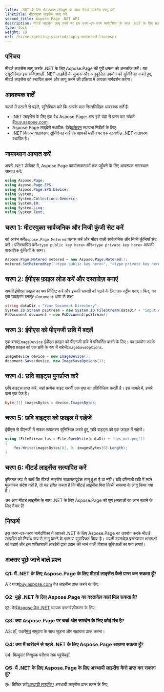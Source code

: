 ```yaml
---
title: .NET के लिए Aspose.Page के साथ मीटर्ड लाइसेंस लागू करें
linktitle: मीटरयुक्त लाइसेंस लागू करें
second_title: Aspose.Page .NET API
description: मीटर्ड लाइसेंस लागू करने पर इस चरण-दर-चरण मार्गदर्शिका के साथ .NET के लिए Aspose.Page के निर्बाध एकीकरण का अन्वेषण करें। दस्तावेज़ प्रसंस्करण को सहजता से अनुकूलित करें।
type: docs
weight: 10
url: /hi/net/getting-started/apply-metered-license/
---
```

## परिचय

मीटर्ड लाइसेंस लागू करके .NET के लिए Aspose.Page की पूरी क्षमता को अनलॉक करें। यह ट्यूटोरियल इस शक्तिशाली .NET लाइब्रेरी के सुचारू और अनुकूलित उपयोग को सुनिश्चित करते हुए, मीटर्ड लाइसेंस को स्थापित करने और लागू करने की प्रक्रिया में आपका मार्गदर्शन करेगा।

## आवश्यक शर्तें

चरणों में उतरने से पहले, सुनिश्चित करें कि आपके पास निम्नलिखित आवश्यक शर्तें हैं:

-  .NET लाइसेंस के लिए एक वैध Aspose.Page: आप इसे यहां से प्राप्त कर सकते हैं[buy.aspose.com](https://purchase.aspose.com/buy).
-  Aspose.Page लाइब्रेरी स्थापित: देखें[प्रलेखन](https://reference.aspose.com/page/net/) स्थापना निर्देशों के लिए.
- .NET विकास वातावरण: सुनिश्चित करें कि आपकी मशीन पर एक कार्यशील .NET वातावरण स्थापित है।

## नामस्थान आयात करें

अपने .NET प्रोजेक्ट में, Aspose.Page कार्यात्मकताओं तक पहुँचने के लिए आवश्यक नामस्थान आयात करें:

```csharp
using Aspose.Page;
using Aspose.Page.EPS;
using Aspose.Page.EPS.Device;
using System;
using System.Collections.Generic;
using System.IO;
using System.Linq;
using System.Text;
```

## चरण 1: मीटरयुक्त सार्वजनिक और निजी कुंजी सेट करें

 को आरंभ करें`Aspose.Page.Metered` क्लास करें और मीटर वाली सार्वजनिक और निजी कुंजियाँ सेट करें। प्रतिस्थापित करें`<type public key here>` और`<type private key here>` आपकी वास्तविक कुंजियों के साथ।

```csharp
Aspose.Page.Metered metered = new Aspose.Page.Metered();
metered.SetMeteredKey("<type public key here>", "<type private key here>");
```

## चरण 2: ईपीएस फ़ाइल लोड करें और दस्तावेज़ बनाएं

 अपनी ईपीएस फ़ाइल का पथ निर्दिष्ट करें और इसकी सामग्री को पढ़ने के लिए एक स्ट्रीम बनाएं। फिर, का एक उदाहरण बनाएं`PsDocument` धारा से कक्षा.

```csharp
string dataDir = "Your Document Directory";
System.IO.Stream psStream = new System.IO.FileStream(dataDir + "input.eps", System.IO.FileMode.Open, System.IO.FileAccess.Read);
PsDocument document = new PsDocument(psStream);
```

## चरण 3: ईपीएस को पीएनजी छवि में बदलें

 एक बनाएं`ImageDevice` ईपीएस फ़ाइल को पीएनजी छवि में परिवर्तित करने के लिए। का उपयोग करके ईपीएस फ़ाइल को एक छवि के रूप में सहेजें`ImageSaveOptions`.

```csharp
ImageDevice device = new ImageDevice();
document.Save(device, new ImageSaveOptions());
```

## चरण 4: छवि बाइट्स पुनर्प्राप्त करें

छवि बाइट्स प्राप्त करें, जहां प्रत्येक बाइट सरणी एक पृष्ठ का प्रतिनिधित्व करती है। इस मामले में, हमारे पास एक पेज है।

```csharp
byte[][] imagesBytes = device.ImagesBytes;
```

## चरण 5: छवि बाइट्स को फ़ाइल में सहेजें

ईपीएस से पीएनजी में सफल रूपांतरण सुनिश्चित करते हुए, छवि बाइट्स को एक फ़ाइल में सहेजें।

```csharp
using (FileStream fos = File.OpenWrite(dataDir + "eps_out.png"))
{
    fos.Write(imagesBytes[0], 0, imagesBytes[0].Length);
}
```

## चरण 6: मीटर्ड लाइसेंस सत्यापित करें

दृष्टिगत रूप से जांचें कि मीटर्ड लाइसेंस सफलतापूर्वक लागू हुआ है या नहीं। यदि परिणामी छवि में लाल मूल्यांकन संदेश नहीं है, तो यह इंगित करता है कि मीटर्ड लाइसेंस बिना किसी समस्या के लागू किया गया है।

अब आप मीटर्ड लाइसेंस के साथ .NET के लिए Aspose.Page की पूर्ण क्षमताओं का लाभ उठाने के लिए तैयार हैं!

## निष्कर्ष

इस चरण-दर-चरण मार्गदर्शिका ने आपको .NET के लिए Aspose.Page का उपयोग करके मीटर्ड लाइसेंस को निर्बाध रूप से लागू करने के ज्ञान से सुसज्जित किया है। अपनी दस्तावेज़ प्रसंस्करण क्षमताओं को बढ़ाएं और इस शक्तिशाली लाइब्रेरी द्वारा प्रदान की जाने वाली विशाल सुविधाओं का पता लगाएं।

## अक्सर पूछे जाने वाले प्रश्न

### Q1: मैं .NET के लिए Aspose.Page के लिए मीटर्ड लाइसेंस कैसे प्राप्त कर सकता हूँ?

 A1: यात्रा[buy.aspose.com](https://purchase.aspose.com/buy) वैध लाइसेंस प्राप्त करने के लिए.

### Q2: मुझे .NET के लिए Aspose.Page का दस्तावेज़ कहां मिल सकता है?

 ए2: देखें[Aspose.पेज .NET](https://reference.aspose.com/page/net/) व्यापक दस्तावेज़ीकरण के लिए.

### Q3: क्या Aspose.Page पर चर्चा और समर्थन के लिए कोई मंच है?

 A3: हाँ, पधारें[मंच](https://forum.aspose.com/c/page/39) समुदाय के साथ जुड़ना और सहायता प्राप्त करना।

### Q4: क्या मैं खरीदने से पहले .NET के लिए Aspose.Page आज़मा सकता हूँ?

 उ4: बिल्कुल! निःशुल्क परीक्षण तक पहुंचें[यहाँ](https://releases.aspose.com/).

### Q5: मैं .NET के लिए Aspose.Page के लिए अस्थायी लाइसेंस कैसे प्राप्त कर सकता हूं?

 ए5: विजिट करें[अस्थायी लाइसेंस/](https://purchase.aspose.com/temporary-license/) अस्थायी लाइसेंस प्राप्त करने के लिए.